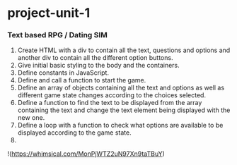 # project-unit-1
### Text based RPG / Dating SIM

1. Create HTML with a div to contain all the text, questions and options and another div to contain all the different option buttons.
2. Give initial basic styling to the body and the containers.
3. Define constants in JavaScript.
4. Define and call a function to start the game.
5. Define an array of objects containing all the text and options as well as different game state changes according to the choices selected.
6. Define a function to find the text to be displayed from the array containing the text and change the text element being displayed with the new one.
7. Define a loop with a function to check what options are available to be displayed according to the game state.
8. 


!(https://whimsical.com/MonPjWTZ2uN97Xn9taTBuY)
